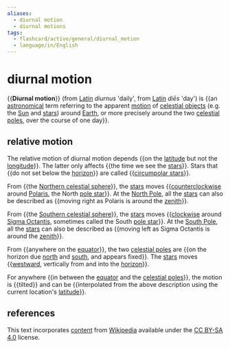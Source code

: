 ```yaml
---
aliases:
  - diurnal motion
  - diurnal motions
tags:
  - flashcard/active/general/diurnal_motion
  - language/in/English
---
```


# diurnal motion

{{__Diurnal motion__}} (from [Latin](Latin.md) _diurnus_ 'daily', from [Latin](Latin.md) _diēs_ 'day') is {{an [astronomical](astronomy.md) term referring to the apparent [motion](motion.md) of [celestial objects](astronomical%20object.md) (e.g. the [Sun](Sun.md) and [stars](star.md)) around [Earth](Earth.md), or more precisely around the two [celestial poles](celestial%20pole.md), over the course of one day}}. <!--SR:!2025-02-06,168,317!2024-10-24,77,277-->

## relative motion

The relative motion of diurnal motion depends {{on the [latitude](latitude.md) but not the [longitude](longitude.md)}}. The latter only affects {{the time we see the [stars](star.md)}}. Stars that {{do not set below the [horizon](horizon.md)}} are called {{[circumpolar stars](circumpolar%20star.md)}}. <!--SR:!2024-09-17,61,317!2024-09-19,63,317!2024-09-15,61,317!2025-01-08,133,297-->

From {{the [Northern celestial sphere](Northern%20celestial%20sphere.md)}}, the [stars](star.md) moves {{[counterclockwise](clockwise.md) around [Polaris](Polaris.md), the North [pole star](pole%20star.md)}}. At the [North Pole](North%20Pole.md), all the [stars](star.md) can also be described as {{moving right as Polaris is around the [zenith](zenith.md)}}. <!--SR:!2024-11-26,99,277!2025-01-16,136,297!2024-11-29,101,277-->

From {{the [Southern celestial sphere](Southern%20celestial%20sphere.md)}}, the [stars](star.md) moves {{[clockwise](clockwise.md) around [Sigma Octantis](Sigma%20Octantis.md), sometimes called the South [pole star](pole%20star.md)}}. At the [South Pole](South%20Pole.md), all the [stars](star.md) can also be described as {{moving left as Sigma Octantis is around the [zenith](zenith.md)}}. <!--SR:!2024-09-11,50,297!2024-10-18,69,270!2025-02-08,152,297-->

From {{anywhere on the [equator](equator.md)}}, the two [celestial poles](celestial%20pole.md) are {{on the horizon due [north](north.md) and [south](south.md), and appears fixed}}. The [stars](star.md) moves {{[westward](west.md), vertically from and into the [horizon](horizon.md)}}. <!--SR:!2024-12-21,131,317!2024-10-07,65,270!2024-11-30,106,297-->

For anywhere {{in between the [equator](equator.md) and the [celestial poles](celestial%20pole.md)}}, the motion is {{tilted}} and can be {{interpolated from the above description using the current location's [latitude](latitude.md)}}. <!--SR:!2024-09-15,59,310!2025-01-15,148,310!2024-09-28,71,310-->

## references

This text incorporates [content](https://en.wikipedia.org/wiki/diurnal_motion) from [Wikipedia](Wikipedia.md) available under the [CC BY-SA 4.0](https://creativecommons.org/licenses/by-sa/4.0/) license.
